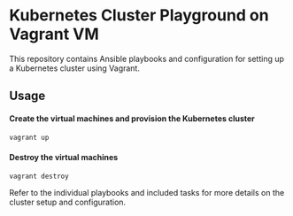 # Kubernetes Cluster Playground on Vagrant VM

This repository contains Ansible playbooks and configuration for setting up a Kubernetes cluster using Vagrant.

## Usage

#### Create the virtual machines and provision the Kubernetes cluster

```bash
vagrant up
```

#### Destroy the virtual machines

```bash
vagrant destroy
```

Refer to the individual playbooks and included tasks for more details on the cluster setup and configuration.
